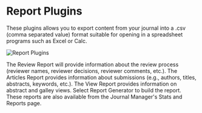 # Report Plugins

These plugins allows you to export content from your journal into a .csv (comma separated value) format suitable for opening in a spreadsheet programs such as Excel or Calc.

![Report Plugins](images/chapter5/plugin_reports.png)

The Review Report will provide information about the review process (reviewer names, reviewer decisions, reviewer comments, etc.). The Articles Report provides information about submissions (e.g., authors, titles, abstracts, keywords, etc.). The View Report provides information on abstract and galley views. Select Report Generator to build the report. These reports are also available from the Journal Manager's Stats and Reports page.
